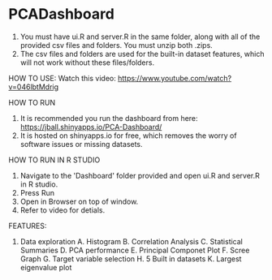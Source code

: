 # PCADashboard

1. You must have ui.R and server.R in the same folder, along with all of the provided csv files and folders. You must unzip both .zips.
2. The csv files and folders are used for the built-in dataset features, which will not work without these files/folders.

HOW TO USE:
Watch this video: https://www.youtube.com/watch?v=046lbtMdrig

HOW TO RUN
1. It is recommended you run the dashboard from here: https://jball.shinyapps.io/PCA-Dashboard/
2. It is hosted on shinyapps.io for free, which removes the worry of software issues or missing datasets.

HOW TO RUN IN R STUDIO
1. Navigate to the 'Dashboard' folder provided and open ui.R and server.R in R studio.
2. Press Run
3. Open in Browser on top of window.
4. Refer to video for detials.




FEATURES:
1. Data exploration
	A. Histogram
	B. Correlation Analysis
	C. Statistical Summaries
	D. PCA performance
	E. Principal Componet Plot
	F. Scree Graph
	G. Target variable selection
	H. 5 Built in datasets
	K. Largest eigenvalue plot
